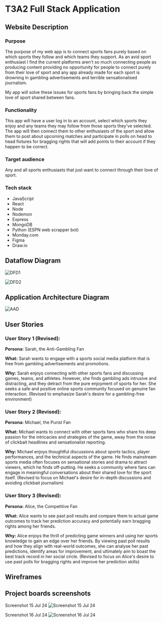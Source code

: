 # T3A2 Full Stack Application

## Website Description
### Purpose
The purpose of my web app is to connect sports fans purely based on which sports they follow and which teams they support. As an avid sport enthusiast I find the current platforms aren't so much connecting people as producing content providing no opportunity for people to connect purely from their love of sport and any app already made for each sport is drowning in gambling advertisements and terrible sensationalised journalism.

My app will solve these issues for sports fans by bringing back the simple love of sport shared between fans.

### Functionality
This app will have a user log in to an account, select which sports they enjoy and any teams they may follow from those sports they've selected. The app will then connect them to other enthusiasts of the sport and allow them to post about upcoming matches and participate in polls on head to head fixtures for bragging rights that will add points to their account if they happen to be correct.

### Target audience
Any and all sports enthusiasts that just want to connect through their love of sport.

### Tech stack
- JavaScript
- React
- Node
- Nodemon
- Express
- MongoDB
- Python (ESPN web scrapper bot)
- Monday.com
- Figma
- Draw.io


## Dataflow Diagram
![DFD1](./docs/DFD1.png)

![DFD2](./docs/DFD2.png)

## Application Architecture Diagram
![AAD](./docs/AAD.png)

## User Stories
### User Story 1 (Revised):
**Persona:** Sarah, the Anti-Gambling Fan

**What:** Sarah wants to engage with a sports social media platform that is free from gambling advertisements and promotions.

**Why:** Sarah enjoys connecting with other sports fans and discussing games, teams, and athletes. However, she finds gambling ads intrusive and distracting, and they detract from the pure enjoyment of sports for her. She seeks a safe and positive online sports community focused on genuine fan interaction. (Revised to emphasize Sarah's desire for a gambling-free environment)

### User Story 2 (Revised):
**Persona:** Michael, the Purist Fan

**What:** Michael wants to connect with other sports fans who share his deep passion for the intricacies and strategies of the game, away from the noise of clickbait headlines and sensationalist reporting.

**Why:** Michael enjoys thoughtful discussions about sports tactics, player performances, and the technical aspects of the game. He finds mainstream sports media often focuses on sensational stories and drama to attract viewers, which he finds off-putting. He seeks a community where fans can engage in meaningful conversations about their shared love for the sport itself. (Revised to focus on Michael's desire for in-depth discussions and avoiding clickbait journalism)

### User Story 3 (Revised):
**Persona:** Alice, the Competitive Fan

**What:** Alice wants to see past poll results and compare them to actual game outcomes to track her prediction accuracy and potentially earn bragging rights among her friends.

**Why:** Alice enjoys the thrill of predicting game winners and using her sports knowledge to gain an edge over her friends. By viewing past poll results and how they align with real-world outcomes, she can analyse her past predictions, identify areas for improvement, and ultimately aim to boast the best track record in her social circle. (Revised to focus on Alice's desire to use past polls for bragging rights and improve her prediction skills)

## Wireframes

## Project boards screenshots
Screenshot 15 Jul 24
![Screenshot 15 Jul 24](./docs/Screenshot%202024-07-15%20220159.png)

Screenshot 16 Jul 24
![Screenshot 16 Jul 24](./docs/Screenshot%202024-07-16%20203336.png)
